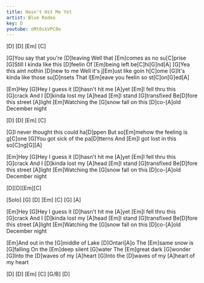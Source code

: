 ```yaml
---
title: Hasn't Hit Me Yet
artist: Blue Rodeo
key: D
youtube: oMt0skVPC0o
---
```

[D] [D] [Em] [C]

[G]You say that you're [D]leaving
Well that [Em]comes as no su[C]prise
[G]Still I kinda like this [D]feelin
Of [Em]being left be[C]hi[G]nd[A]
[G]Yea this aint nothin [D]new to me
Well it's j[Em]ust like goin h[C]ome
[G]It's kinda like those su[D]nsets
That l[Em]eave you feelin so st[C]on[G]ed[A]

[Em]Hey [G]Hey I guess it [D]hasn't hit me [A]yet
[Em]I fell thru this [G]crack
And I [D]kinda lost my [A]head
[Em]I stand [G]transfixed
Be[D]fore this street [A]light
[Em]Watching the [G]snow fall on this [D]co-[A]old December night

[D] [D] [Em] [C]

[G]I never thought this could ha[D]ppen
But so[Em]mehow the feeling is g[C]one
[G]You got sick of the pa[D]tterns
And [Em]I got lost in this so[C]ng[G][A]

[Em]Hey [G]Hey I guess it [D]hasn't hit me [A]yet
[Em]I fell thru this [G]crack
And I [D]kinda lost my [A]head
[Em]I stand [G]transfixed
Be[D]fore this street [A]light
[Em]Watching the [G]snow fall on this [D]co-[A]old December night

[D][D][Em][C]

[Solo]
[G] [D] [Em] [C] [G] [A]

[Em]Hey [G]Hey I guess it [D]hasn't hit me [A]yet
[Em]I fell thru this [G]crack
And I [D]kinda lost my [A]head
[Em]I stand [G]transfixed
Be[D]fore this street [A]light
[Em]Watching the [G]snow fall on this [D]co-[A]old December night

[Em]And out in the [G]middle of Lake [D]Ontari[A]o
The [Em]same snow is [G]falling
On the [Em]deep silent [G]water
The [Em]great dark [G]wonder
[G]Into the [D]waves of my [A]heart
[G]Into the [D]waves of my [A]heart
of my heart

[D] [D] [Em] [C] [G/B] [D]
